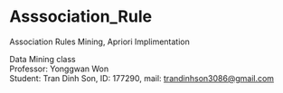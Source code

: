 # Asssociation_Rule
Association Rules Mining, Apriori Implimentation

Data Mining class                                                                               
Professor: Yonggwan Won                                 
Student: Tran Dinh Son, ID: 177290, mail: trandinhson3086@gmail.com 

